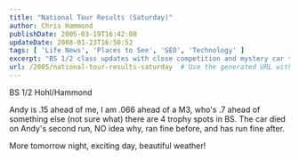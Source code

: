 ```yaml
---
title: "National Tour Results (Saturday)"
author: Chris Hammond
publishDate: 2005-03-19T16:42:00
updateDate: 2008-01-23T16:50:52
tags: [ 'Life News', 'Places to See', 'SEO', 'Technology' ]
excerpt: "BS 1/2 class updates with close competition and mystery car trouble. Stay tuned for more on the thrilling race in BS class. #autocross #racing"
url: /2005/national-tour-results-saturday  # Use the generated URL with year
---
```

<P>BS 1/2 Hohl/Hammond</P> <P>Andy is .15 ahead of me, I am .066 ahead of a M3, who's .7 ahead of something else (not sure what) there are 4 trophy spots in BS. The car died on Andy's second run, NO idea why, ran fine before, and has run fine after.</P> <P>More tomorrow night, exciting day, beautiful weather!</P>


